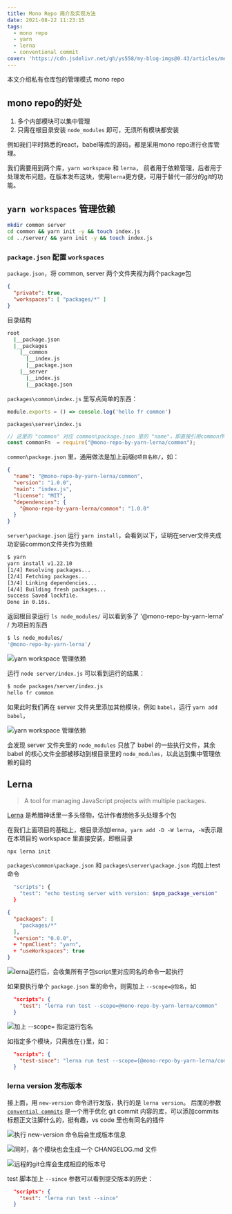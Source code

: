 ```yaml
---
title: Mono Repo 简介及实现方法
date: 2021-08-22 11:23:15
tags:
  - mono repo
  - yarn
  - lerna
  - conventional commit
cover: 'https://cdn.jsdelivr.net/gh/ys558/my-blog-imgs@0.43/articles/monorepo简介及实现方法/cover.jpeg'
---
```


本文介绍私有仓库包的管理模式 mono repo

<!-- more -->

## mono repo的好处
1. 多个内部模块可以集中管理
2. 只需在根目录安装 `node_modules` 即可，无须所有模块都安装

例如我们平时熟悉的react，babel等库的源码，都是采用mono repo进行仓库管理。

我们需要用到两个库，`yarn workspace` 和 `lerna`， 前者用于依赖管理，后者用于处理发布问题，在版本发布这块，使用`lerna`更方便，可用于替代一部分的git的功能。

## `yarn workspaces` 管理依赖

```bash
mkdir common server
cd common && yarn init -y && touch index.js
cd ../server/ && yarn init -y && touch index.js
```

### `package.json` 配置 `workspaces`  
`package.json`，将 common, server 两个文件夹视为两个package包
```json
{
  "private": true,
  "workspaces": [ "packages/*" ]
}
```

目录结构
```bash
root
  |__package.json
  |__packages
    |__common
      |__index.js
      |__package.json
    |__server
      |__index.js
      |__package.json
```

`packages\common\index.js` 里写点简单的东西：
```js
module.exports = () => console.log('hello fr common')
```

`packages\server\index.js`
```js
// 这里的 "common" 对应 common\package.json 里的 "name"，即直接引用common作为依赖包
const commonFn  = require("@mono-repo-by-yarn-lerna/common");
```

`common\package.json` 里，通用做法是加上前缀`@项目名称/`，如：
```json
{
  "name": "@mono-repo-by-yarn-lerna/common",
  "version": "1.0.0",
  "main": "index.js",
  "license": "MIT",
  "dependencies": {
    "@mono-repo-by-yarn-lerna/common": "1.0.0"
  }
}
```

`server\package.json` 运行 `yarn install`，会看到以下，证明在server文件夹成功安装common文件夹作为依赖
```bash
$ yarn
yarn install v1.22.10
[1/4] Resolving packages...
[2/4] Fetching packages...
[3/4] Linking dependencies...
[4/4] Building fresh packages...
success Saved lockfile.
Done in 0.16s.
```

返回根目录运行 `ls node_modules/` 可以看到多了 '@mono-repo-by-yarn-lerna' / 为项目的东西
```bash
$ ls node_modules/
'@mono-repo-by-yarn-lerna'/
```

![ yarn workspace 管理依赖](https://cdn.jsdelivr.net/gh/ys558/my-blog-imgs@0.43/articles/monorepo简介及实现方法/01.png)

运行 `node server/index.js` 可以看到运行的结果：
```bash
$ node packages/server/index.js 
hello fr common
```

如果此时我们再在 server 文件夹里添加其他模块，例如 `babel`，运行 `yarn add babel`，

![ yarn workspace 管理依赖 ](https://cdn.jsdelivr.net/gh/ys558/my-blog-imgs@0.43/articles/monorepo简介及实现方法/02.png)

会发现 server 文件夹里的 `node_modules` 只放了 babel 的一些执行文件，其余 babel 的核心文件全部被移动到根目录里的 `node_modules`，以此达到集中管理依赖的目的

## Lerna

> A tool for managing JavaScript projects with multiple packages. 

[Lerna](https://github.com/lerna/lerna) 是希腊神话里一多头怪物，估计作者想他多头处理多个包 

在我们上面项目的基础上，根目录添加lerna，`yarn add -D -W lerna`，`-W`表示跟在本项目的 workspace 里直接安装，即根目录

`npx lerna init`

`packages\common\package.json` 和 `packages\server\package.json` 均加上test命令
```bash
  "scripts": {
    "test": "echo testing server with version: $npm_package_version"
  }
```

```json
{
  "packages": [
    "packages/*"
  ],
  "version": "0.0.0",
  + "npmClient": "yarn",
  + "useWorkspaces": true
}
```

![ lerna运行后，会收集所有子包script里对应同名的命令一起执行 ](https://cdn.jsdelivr.net/gh/ys558/my-blog-imgs@0.43/articles/monorepo简介及实现方法/03.png)

如果要执行单个 `package.json` 里的命令，则需加上 `--scope=@包名`，如

```json
  "scripts": {
    "test": "lerna run test --scope=@mono-repo-by-yarn-lerna/common"
  }
```

![ 加上 --scope= 指定运行包名 ](https://cdn.jsdelivr.net/gh/ys558/my-blog-imgs@0.43/articles/monorepo简介及实现方法/04.png)

如指定多个模块，只需放在`{}`里，如：
```json
  "scripts": {
    "test-since": "lerna run test --scope={@mono-repo-by-yarn-lerna/common,@mono-repo-by-yarn-lerna/server}"
  }
```
### lerna version 发布版本
接上面，用 `new-version` 命令进行发版，执行的是 `lerna version`。
后面的参数 [`convential commits`](https://www.conventionalcommits.org/en/v1.0.0/) 是一个用于优化 git commit 内容的库，可以添加commits标题正文注脚什么的，挺有趣，vs code 里也有同名的插件

![ 执行 new-version 命令后会生成版本信息 ](https://cdn.jsdelivr.net/gh/ys558/my-blog-imgs@0.43/articles/monorepo简介及实现方法/06.png)

![ 同时，各个模块也会生成一个 `CHANGELOG.md` 文件 ](https://cdn.jsdelivr.net/gh/ys558/my-blog-imgs@0.43/articles/monorepo简介及实现方法/07.png)

![ 远程的git仓库会生成相应的版本号 ](https://cdn.jsdelivr.net/gh/ys558/my-blog-imgs@0.43/articles/monorepo简介及实现方法/08.png)

test 脚本加上 `--since` 参数可以看到提交版本的历史：
```json
  "scripts": {
    "test": "lerna run test --since"
  }
```